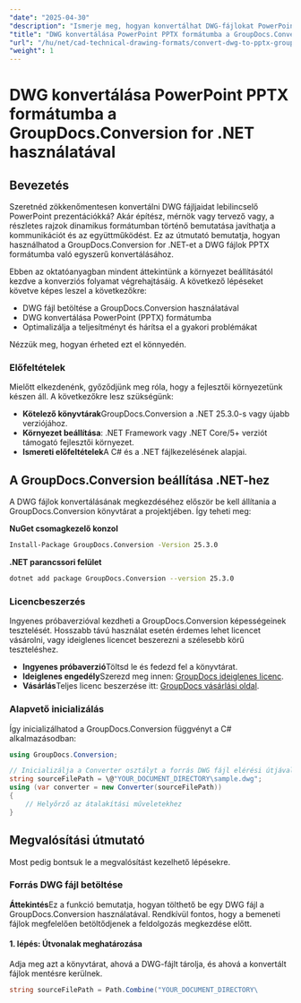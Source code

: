 ```yaml
---
"date": "2025-04-30"
"description": "Ismerje meg, hogyan konvertálhat DWG-fájlokat PowerPoint-bemutatókká a GroupDocs.Conversion for .NET segítségével. Ez az útmutató a beállítást, a konvertálás lépéseit és a hibaelhárítási tippeket ismerteti."
"title": "DWG konvertálása PowerPoint PPTX formátumba a GroupDocs.Conversion for .NET használatával | CAD konverziós útmutató"
"url": "/hu/net/cad-technical-drawing-formats/convert-dwg-to-pptx-groupdocs-conversion-dotnet/"
"weight": 1
---
```


# DWG konvertálása PowerPoint PPTX formátumba a GroupDocs.Conversion for .NET használatával

## Bevezetés

Szeretnéd zökkenőmentesen konvertálni DWG fájljaidat lebilincselő PowerPoint prezentációkká? Akár építész, mérnök vagy tervező vagy, a részletes rajzok dinamikus formátumban történő bemutatása javíthatja a kommunikációt és az együttműködést. Ez az útmutató bemutatja, hogyan használhatod a GroupDocs.Conversion for .NET-et a DWG fájlok PPTX formátumba való egyszerű konvertálásához.

Ebben az oktatóanyagban mindent áttekintünk a környezet beállításától kezdve a konverziós folyamat végrehajtásáig. A következő lépéseket követve képes leszel a következőkre:
- DWG fájl betöltése a GroupDocs.Conversion használatával
- DWG konvertálása PowerPoint (PPTX) formátumba
- Optimalizálja a teljesítményt és hárítsa el a gyakori problémákat

Nézzük meg, hogyan érheted ezt el könnyedén.

### Előfeltételek

Mielőtt elkezdenénk, győződjünk meg róla, hogy a fejlesztői környezetünk készen áll. A következőkre lesz szükségünk:
- **Kötelező könyvtárak**GroupDocs.Conversion a .NET 25.3.0-s vagy újabb verziójához.
- **Környezet beállítása**: .NET Framework vagy .NET Core/5+ verziót támogató fejlesztői környezet.
- **Ismereti előfeltételek**A C# és a .NET fájlkezelésének alapjai.

## A GroupDocs.Conversion beállítása .NET-hez

A DWG fájlok konvertálásának megkezdéséhez először be kell állítania a GroupDocs.Conversion könyvtárat a projektjében. Így teheti meg:

**NuGet csomagkezelő konzol**

```bash
Install-Package GroupDocs.Conversion -Version 25.3.0
```

**\.NET parancssori felület**

```bash
dotnet add package GroupDocs.Conversion --version 25.3.0
```

### Licencbeszerzés

Ingyenes próbaverzióval kezdheti a GroupDocs.Conversion képességeinek tesztelését. Hosszabb távú használat esetén érdemes lehet licencet vásárolni, vagy ideiglenes licencet beszerezni a szélesebb körű teszteléshez.

- **Ingyenes próbaverzió**Töltsd le és fedezd fel a könyvtárat.
- **Ideiglenes engedély**Szerezd meg innen: [GroupDocs ideiglenes licenc](https://purchase.groupdocs.com/temporary-license/).
- **Vásárlás**Teljes licenc beszerzése itt: [GroupDocs vásárlási oldal](https://purchase.groupdocs.com/buy).

### Alapvető inicializálás

Így inicializálhatod a GroupDocs.Conversion függvényt a C# alkalmazásodban:

```csharp
using GroupDocs.Conversion;

// Inicializálja a Converter osztályt a forrás DWG fájl elérési útjával.
string sourceFilePath = \@"YOUR_DOCUMENT_DIRECTORY\sample.dwg";
using (var converter = new Converter(sourceFilePath))
{
    // Helyőrző az átalakítási műveletekhez
}
```

## Megvalósítási útmutató

Most pedig bontsuk le a megvalósítást kezelhető lépésekre.

### Forrás DWG fájl betöltése

**Áttekintés**Ez a funkció bemutatja, hogyan tölthető be egy DWG fájl a GroupDocs.Conversion használatával. Rendkívül fontos, hogy a bemeneti fájlok megfelelően betöltődjenek a feldolgozás megkezdése előtt.

#### 1. lépés: Útvonalak meghatározása

Adja meg azt a könyvtárat, ahová a DWG-fájlt tárolja, és ahová a konvertált fájlok mentésre kerülnek.

```csharp
string sourceFilePath = Path.Combine("YOUR_DOCUMENT_DIRECTORY\